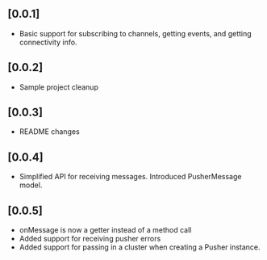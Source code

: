 ## [0.0.1]

* Basic support for subscribing to channels, getting events, and getting connectivity info.

## [0.0.2]

* Sample project cleanup

## [0.0.3]

* README changes

## [0.0.4]

* Simplified API for receiving messages. Introduced PusherMessage model.

## [0.0.5]

* onMessage is now a getter instead of a method call
* Added support for receiving pusher errors
* Added support for passing in a cluster when creating a Pusher instance.